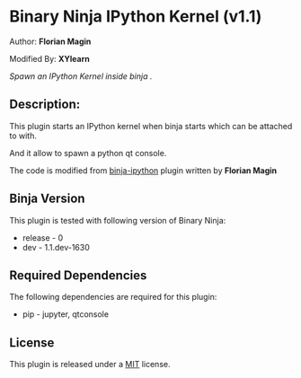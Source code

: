 # Binary Ninja IPython Kernel (v1.1)
Author: **Florian Magin**

Modified By: **XYlearn**

_Spawn an IPython Kernel inside binja ._

## Description:

This plugin starts an IPython kernel when binja starts which can be attached to with.

 And it allow to spawn a python qt console.

The code is modified from [binja-ipython](https://github.com/ernw/binja-ipython) plugin written by **Florian Magin**

## Binja Version

This plugin is tested with following version of Binary Ninja:

 * release - 0
 * dev - 1.1.dev-1630


## Required Dependencies

The following dependencies are required for this plugin:

 * pip - jupyter, qtconsole


## License

This plugin is released under a [MIT](LICENSE) license.



